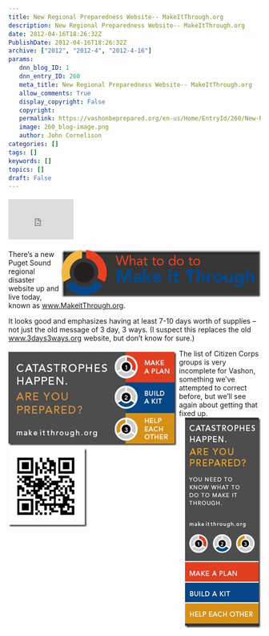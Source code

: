 ```yaml
---
title: New Regional Preparedness Website-- MakeItThrough.org
description: New Regional Preparedness Website-- MakeItThrough.org
date: 2012-04-16T18:26:32Z
PublishDate: 2012-04-16T18:26:32Z
archive: ["2012", "2012-4", "2012-4-16"]
params:
   dnn_blog_ID: 1
   dnn_entry_ID: 260
   meta_title: New Regional Preparedness Website-- MakeItThrough.org
   allow_comments: True
   display_copyright: False
   copyright: 
   permalink: https://vashonbeprepared.org/en-us/Home/EntryId/260/New-Regional-Preparedness-Website-MakeItThrough-org
   image: 260_blog-image.png
   author: John Cornelison
categories: []
tags: []
keywords: []
topics: []
draft: False
---
```


<div class="wlWriterHeaderFooter" style="float:none; margin:0px; padding:4px 0px 4px 0px;"><iframe src="http://www.facebook.com/widgets/like.php?href=http://vashonbeprepared.org/News/Blogs/VashonPreparedness/tabid/164/EntryId/260/New-Regional-Preparedness-Website-MakeItThrough-org.aspx" scrolling="no" frameborder="0" style="border:none; width:130px; height:80px"></iframe></div><p><a href="/images/dnnBlog/1/260/Windows-Live-Writer-50e5e0afdf0e_9F58-MakeItThrough_logo_2.png"><img style="background-image: none; border-bottom: 0px; border-left: 0px; margin: 0px 0px 5px 5px; padding-left: 0px; padding-right: 0px; display: inline; float: right; border-top: 0px; border-right: 0px; padding-top: 0px" title="MakeItThrough_logo" border="0" alt="MakeItThrough_logo" align="right" src="/images/dnnBlog/1/260/Windows-Live-Writer-50e5e0afdf0e_9F58-MakeItThrough_logo_thumb.png" width="398" height="94" /></a>There’s a new Puget Sound regional disaster website up and live today, known as <a href="http://www.MakeitThrough.org">www.MakeitThrough.org</a>. </p>  <p>It looks good and emphasizes having at least 7-10 days worth of supplies – not just the old message of 3 day, 3 ways. (I suspect this replaces the old <a href="http://www.3days3ways.org">www.3days3ways.org</a> website, but don’t know for sure.) </p>  <p>The list of <a href="/images/dnnBlog/1/260/Windows-Live-Writer-50e5e0afdf0e_9F58-MakeItThrough_banner_1_2.jpg"><img style="background-image: none; border-bottom: 0px; border-left: 0px; margin: 5px 5px 5px 0px; padding-left: 0px; padding-right: 0px; display: inline; float: left; border-top: 0px; border-right: 0px; padding-top: 0px" title="MakeItThrough_banner_1" border="0" alt="MakeItThrough_banner_1" align="left" src="/images/dnnBlog/1/260/Windows-Live-Writer-50e5e0afdf0e_9F58-MakeItThrough_banner_1_thumb.jpg" width="336" height="187" /></a>Citizen Corps groups is very incomplete for Vashon, something we’ve attempted to correct before, but we’ll see again about getting that fixed up.<a href="/images/dnnBlog/1/260/Windows-Live-Writer-50e5e0afdf0e_9F58-MakeItThrough_banner_2_2.jpg"><img style="background-image: none; border-bottom: 0px; border-left: 0px; padding-left: 0px; padding-right: 0px; display: inline; float: right; border-top: 0px; border-right: 0px; padding-top: 0px" title="MakeItThrough_banner_2" border="0" alt="MakeItThrough_banner_2" align="right" src="/images/dnnBlog/1/260/Windows-Live-Writer-50e5e0afdf0e_9F58-MakeItThrough_banner_2_thumb.jpg" width="151" height="419" /></a></p>         <a href="/images/dnnBlog/1/260/Windows-Live-Writer-50e5e0afdf0e_9F58-MakeitThrough_2D_Barcode_2.png"><img style="background-image: none; border-bottom: 0px; border-left: 0px; padding-left: 0px; padding-right: 0px; display: inline; border-top: 0px; border-right: 0px; padding-top: 0px" title="MakeitThrough 2D Barcode" border="0" alt="MakeitThrough 2D Barcode" src="/images/dnnBlog/1/260/Windows-Live-Writer-50e5e0afdf0e_9F58-MakeitThrough_2D_Barcode_thumb.png" width="157" height="157" /></a>
